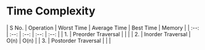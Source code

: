 # Time Complexity
| S No. | Operation | Worst Time | Average Time | Best Time | Memory |
| :--: | :--: | :--: | :--: | :--: |
| 1. | Preorder Traversal | | |
| 2. | Inorder Traversal | O(n) | O(n) |
| 3. | Postorder Traversal | | |
